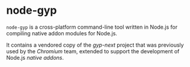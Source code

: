 # node-gyp

`node-gyp` is a cross-platform command-line tool written in Node.js for compiling native addon modules for Node.js.

It contains a vendored copy of the *gyp-next* project that was previously used by the *Chromium* team, extended to support the development of Node.js *native addons*.
